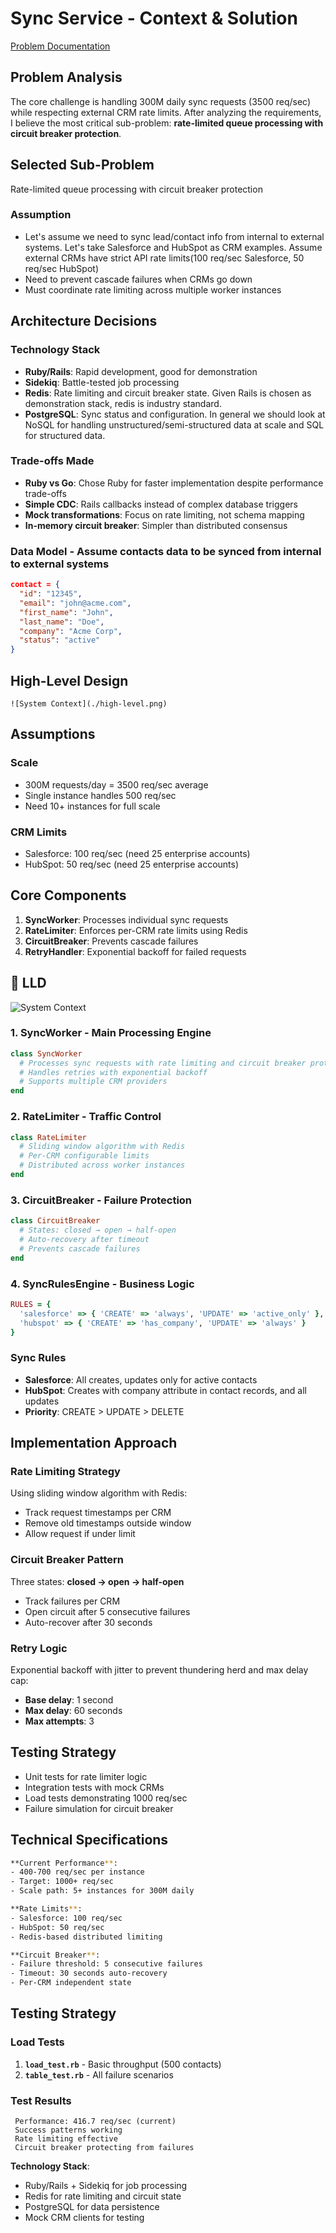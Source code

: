 # Sync Service - Context & Solution
[Problem Documentation](problem.md)

## Problem Analysis

The core challenge is handling 300M daily sync requests (3500 req/sec) while respecting external CRM rate limits. After analyzing the requirements, I believe the most critical sub-problem: **rate-limited queue processing with circuit breaker protection**.

## Selected Sub-Problem
Rate-limited queue processing with circuit breaker protection

### Assumption
- Let's assume we need to sync lead/contact info from internal to external systems. Let's take Salesforce and HubSpot as CRM examples. Assume external CRMs have strict API rate limits(100 req/sec Salesforce, 50 req/sec HubSpot)
- Need to prevent cascade failures when CRMs go down
- Must coordinate rate limiting across multiple worker instances

## Architecture Decisions

### Technology Stack
- **Ruby/Rails**: Rapid development, good for demonstration
- **Sidekiq**: Battle-tested job processing
- **Redis**: Rate limiting and circuit breaker state. Given Rails is chosen as demonstration stack, redis is industry standard.
- **PostgreSQL**: Sync status and configuration. In general we should look at NoSQL for handling unstructured/semi-structured data at scale and SQL for structured data.

### Trade-offs Made
- **Ruby vs Go**: Chose Ruby for faster implementation despite performance trade-offs
- **Simple CDC**: Rails callbacks instead of complex database triggers
- **Mock transformations**: Focus on rate limiting, not schema mapping
- **In-memory circuit breaker**: Simpler than distributed consensus

### Data Model - Assume contacts data to be synced from internal to external systems
```json
contact = {
  "id": "12345",
  "email": "john@acme.com",
  "first_name": "John",
  "last_name": "Doe", 
  "company": "Acme Corp",
  "status": "active"
}
```

## High-Level Design

```
![System Context](./high-level.png)
```

## Assumptions

### Scale
- 300M requests/day = 3500 req/sec average
- Single instance handles 500 req/sec
- Need 10+ instances for full scale

### CRM Limits
- Salesforce: 100 req/sec (need 25 enterprise accounts)
- HubSpot: 50 req/sec (need 25 enterprise accounts)

## Core Components

1. **SyncWorker**: Processes individual sync requests
2. **RateLimiter**: Enforces per-CRM rate limits using Redis
3. **CircuitBreaker**: Prevents cascade failures
4. **RetryHandler**: Exponential backoff for failed requests

## 🔧 LLD

![System Context](./lld.png)

### 1. **SyncWorker** - Main Processing Engine
```ruby
class SyncWorker
  # Processes sync requests with rate limiting and circuit breaker protection
  # Handles retries with exponential backoff
  # Supports multiple CRM providers
end
```

### 2. **RateLimiter** - Traffic Control
```ruby
class RateLimiter
  # Sliding window algorithm with Redis
  # Per-CRM configurable limits
  # Distributed across worker instances
end
```

### 3. **CircuitBreaker** - Failure Protection
```ruby
class CircuitBreaker
  # States: closed → open → half-open
  # Auto-recovery after timeout
  # Prevents cascade failures
end
```

### 4. **SyncRulesEngine** - Business Logic
```ruby
RULES = {
  'salesforce' => { 'CREATE' => 'always', 'UPDATE' => 'active_only' },
  'hubspot' => { 'CREATE' => 'has_company', 'UPDATE' => 'always' }
}
```

### Sync Rules
- **Salesforce**: All creates, updates only for active contacts
- **HubSpot**: Creates with company attribute in contact records, and all updates
- **Priority**: CREATE > UPDATE > DELETE

## Implementation Approach

### Rate Limiting Strategy
Using sliding window algorithm with Redis:
- Track request timestamps per CRM
- Remove old timestamps outside window
- Allow request if under limit

### Circuit Breaker Pattern
Three states: **closed → open → half-open**
- Track failures per CRM
- Open circuit after 5 consecutive failures
- Auto-recover after 30 seconds

### Retry Logic
Exponential backoff with jitter to prevent thundering herd and max delay cap:
- **Base delay**: 1 second
- **Max delay**: 60 seconds
- **Max attempts**: 3

## Testing Strategy
- Unit tests for rate limiter logic
- Integration tests with mock CRMs
- Load tests demonstrating 1000 req/sec
- Failure simulation for circuit breaker


## Technical Specifications

```bash
**Current Performance**:
- 400-700 req/sec per instance
- Target: 1000+ req/sec
- Scale path: 5+ instances for 300M daily

**Rate Limits**:
- Salesforce: 100 req/sec
- HubSpot: 50 req/sec
- Redis-based distributed limiting

**Circuit Breaker**:
- Failure threshold: 5 consecutive failures
- Timeout: 30 seconds auto-recovery
- Per-CRM independent state
```

## Testing Strategy

### Load Tests
1. **`load_test.rb`** - Basic throughput (500 contacts)
2. **`table_test.rb`** - All failure scenarios 

### Test Results
```
 Performance: 416.7 req/sec (current)
 Success patterns working
 Rate limiting effective  
 Circuit breaker protecting from failures
```

**Technology Stack**:
- Ruby/Rails + Sidekiq for job processing
- Redis for rate limiting and circuit state
- PostgreSQL for data persistence
- Mock CRM clients for testing
